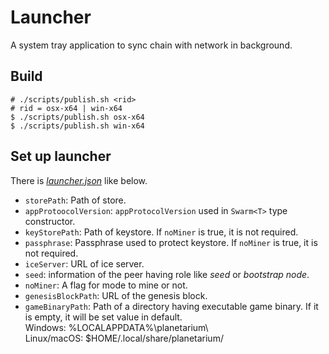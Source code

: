 # Launcher

A system tray application to sync chain with network in background.

## Build

```/bin/bash
# ./scripts/publish.sh <rid>
# rid = osx-x64 | win-x64
$ ./scripts/publish.sh osx-x64
$ ./scripts/publish.sh win-x64
```

## Set up launcher

There is [*launcher.json*][launcher-json] like below.

- `storePath`: Path of store.
- `appProtoocolVersion`: `appProtocolVersion` used in `Swarm<T>` type constructor.
- `keyStorePath`: Path of keystore. If `noMiner` is true, it is not required. 
- `passphrase`: Passphrase used to protect keystore. If `noMiner` is true, it is not required. 
- `iceServer`: URL of ice server.
- `seed`: information of the peer having role like *seed* or *bootstrap node*.
- `noMiner`: A flag for mode to mine or not.
- `genesisBlockPath`: URL of the genesis block.
- `gameBinaryPath`: Path of a directory having executable game binary. If it is empty, it will be set value in default.  
   Windows: %LOCALAPPDATA%\planetarium\  
   Linux/macOS: $HOME/.local/share/planetarium/


[launcher-json]: ./resources/launcher.json
